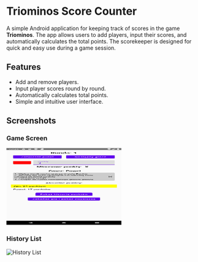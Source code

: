 # Triominos Score Counter

A simple Android application for keeping track of scores in the game **Triominos**. The app allows users to add players, input their scores, and automatically calculates the total points. The scorekeeper is designed for quick and easy use during a game session.

## Features
- Add and remove players.
- Input player scores round by round.
- Automatically calculates total points.
- Simple and intuitive user interface.

## Screenshots

### Game Screen
<img src="./screenshots/game_screen.png" alt="Game Screen" width="300" height="200"/>


### History List
<img src="./screenshots/history_list" alt="History List" width="300" height="200"/>

